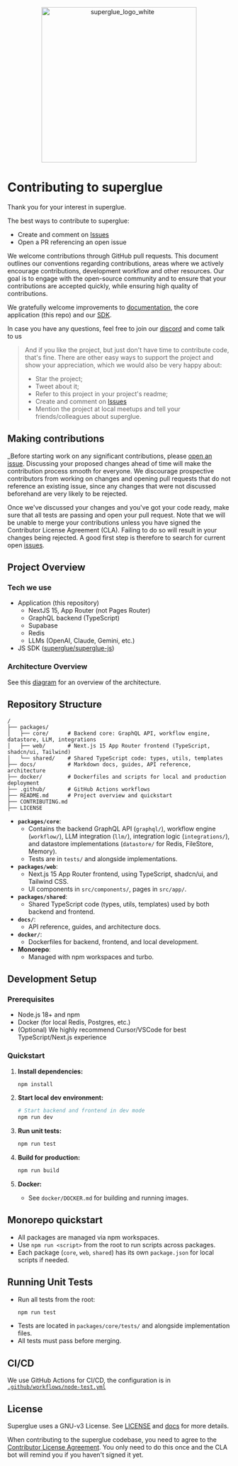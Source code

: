 <p align="center">
  <img src="https://github.com/user-attachments/assets/be0e65d4-dcd8-4133-9841-b08799e087e7" width="350" alt="superglue_logo_white">
</p>

# Contributing to superglue

Thank you for your interest in superglue.

The best ways to contribute to superglue:

- Create and comment on [Issues](https://github.com/superglue-ai/superglue/issues)
- Open a PR referencing an open issue

We welcome contributions through GitHub pull requests. This document outlines our conventions regarding contributions, areas where we actively encourage contributions, development workflow and other resources. Our goal is to engage with the open-source community and to ensure that your contributions are accepted quickly, while ensuring high quality of contributions.

We gratefully welcome improvements to [documentation](https://docs.superglue.cloud/introduction), the core application (this repo) and our [SDK](https://github.com/superglue-ai/superglue-js).

In case you have any questions, feel free to join our [discord]((https://discord.gg/vUKnuhHtfW)) and come talk to us

> And if you like the project, but just don't have time to contribute code, that's fine. There are other easy ways to support the project and show your appreciation, which we would also be very happy about:
>
> - Star the project;
> - Tweet about it;
> - Refer to this project in your project's readme;
> - Create and comment on [Issues](https://github.com/superglue-ai/superglue/issues)
> - Mention the project at local meetups and tell your friends/colleagues about superglue.

## Making contributions

_Before starting work on any significant contributions, please [open an issue]((https://github.com/superglue-ai/superglue/issues)). Discussing your proposed changes ahead of time will make the contribution process smooth for everyone. We discourage prospective contributors from working on changes and opening pull requests that do not reference an existing issue, since any changes that were not discussed beforehand are very likely to be rejected.

Once we've discussed your changes and you've got your code ready, make sure that all tests are passing and open your pull request. Note that we will be unable to merge your contributions unless you have signed the Contributor License Agreement (CLA). Failing to do so will result in your changes being rejected. A good first step is therefore to search for current open [issues](https://github.com/superglue-ai/superglue/issues). 

## Project Overview

### Tech we use

- Application (this repository)
  - NextJS 15, App Router (not Pages Router)
  - GraphQL backend (TypeScript)
  - Supabase
  - Redis
  - LLMs (OpenAI, Claude, Gemini, etc.)
- JS SDK ([superglue/superglue-js](https://github.com/superglue-ai/superglue-js))

### Architecture Overview

See this [diagram](https://docs.superglue.cloud/guides/architecture) for an overview of the architecture.

## Repository Structure

```
/
├── packages/
│   ├── core/      # Backend core: GraphQL API, workflow engine, datastore, LLM, integrations
│   ├── web/       # Next.js 15 App Router frontend (TypeScript, shadcn/ui, Tailwind)
│   └── shared/    # Shared TypeScript code: types, utils, templates
├── docs/          # Markdown docs, guides, API reference, architecture
├── docker/        # Dockerfiles and scripts for local and production deployment
├── .github/       # GitHub Actions workflows
├── README.md      # Project overview and quickstart
├── CONTRIBUTING.md
├── LICENSE
```

- **`packages/core`**:  
  - Contains the backend GraphQL API (`graphql/`), workflow engine (`workflow/`), LLM integration (`llm/`), integration logic (`integrations/`), and datastore implementations (`datastore/` for Redis, FileStore, Memory).
  - Tests are in `tests/` and alongside implementations.
- **`packages/web`**:  
  - Next.js 15 App Router frontend, using TypeScript, shadcn/ui, and Tailwind CSS.
  - UI components in `src/components/`, pages in `src/app/`.
- **`packages/shared`**:  
  - Shared TypeScript code (types, utils, templates) used by both backend and frontend.
- **`docs/`**:  
  - API reference, guides, and architecture docs.
- **`docker/`**:  
  - Dockerfiles for backend, frontend, and local development.
- **Monorepo**:  
  - Managed with npm workspaces and turbo.

## Development Setup

### Prerequisites

- Node.js 18+ and npm
- Docker (for local Redis, Postgres, etc.)
- (Optional) We highly recommend Cursor/VSCode for best TypeScript/Next.js experience

### Quickstart

1. **Install dependencies:**
   ```sh
   npm install
   ```

2. **Start local dev environment:**
   ```sh
   # Start backend and frontend in dev mode
   npm run dev
   ```

3. **Run unit tests:**
   ```sh
   npm run test
   ```

4. **Build for production:**
   ```sh
   npm run build
   ```

5. **Docker:**
   - See `docker/DOCKER.md` for building and running images.

## Monorepo quickstart

- All packages are managed via npm workspaces.
- Use `npm run <script>` from the root to run scripts across packages.
- Each package (`core`, `web`, `shared`) has its own `package.json` for local scripts if needed.

## Running Unit Tests

- Run all tests from the root:
  ```sh
  npm run test
  ```
- Tests are located in `packages/core/tests/` and alongside implementation files.
- All tests must pass before merging.

## CI/CD

We use GitHub Actions for CI/CD, the configuration is in [`.github/workflows/node-test.yml`](https://github.com/superglue-ai/superglue/blob/main/.github/workflows/node-test.yml)

## License

Superglue uses a GNU-v3 License. See [LICENSE](https://github.com/superglue-ai/superglue/blob/main/LICENSE) and [docs](https://docs.superglue.cloud/introduction) for more details.

When contributing to the superglue codebase, you need to agree to the [Contributor License Agreement](https://cla-assistant.io/superglue-ai/superglue). You only need to do this once and the CLA bot will remind you if you haven't signed it yet.